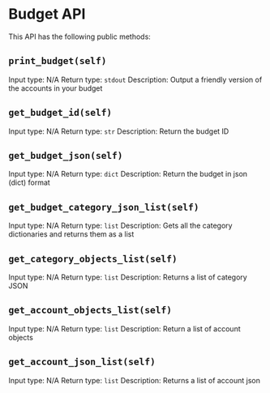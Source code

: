 # Budget API

This API has the following public methods:

## `print_budget(self)` 
Input type: N/A
Return type: `stdout`
Description: Output a friendly version of the accounts in your budget

## `get_budget_id(self)`
Input type: N/A
Return type: `str`
Description: Return the budget ID

## `get_budget_json(self)`
Input type: N/A
Return type: `dict`
Description: Return the budget in json (dict) format

## `get_budget_category_json_list(self)`
Input type: N/A
Return type: `list`
Description: Gets all the category dictionaries and returns them as a list

## `get_category_objects_list(self)`
Input type: N/A
Return type: `list`
Description: Returns a list of category JSON

## `get_account_objects_list(self)`
Input type: N/A
Return type: `list`
Description: Return a list of account objects

## `get_account_json_list(self)`
Input type: N/A
Return type: `list`
Description: Returns a list of account json

